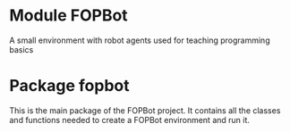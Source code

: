 # Module FOPBot
A small environment with robot agents used for teaching programming basics
# Package fopbot
This is the main package of the FOPBot project. It contains all the classes and functions needed to create a FOPBot environment and run it.
